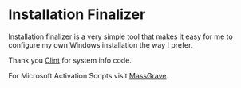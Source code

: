 # Installation Finalizer

Installation finalizer is a very simple tool that makes it easy for me to configure my own Windows installation the way I prefer. 

Thank you [Clint](https://stackoverflow.com/users/4686729/clint) for system info code.

For Microsoft Activation Scripts visit [MassGrave](https://massgrave.dev/).
